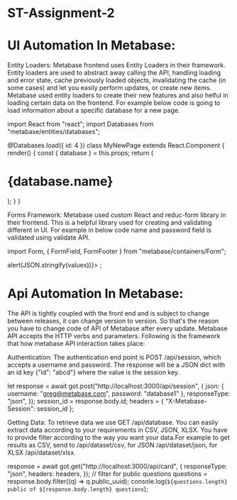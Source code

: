 # ST-Assignment-2

# UI Automation In Metabase:
Entity Loaders:
Metabase frontend uses Entity Loaders in their framework. Entity loaders are used to abstract away calling the API, handling loading and error state, cache previously loaded objects, invalidating the cache (in some cases) and let you easily perform updates, or create new items. Metabase used entity loaders to create their new features and also helful in loading certain data on the frontend. For example below code is going to load information about a specific database for a new page.

import React from "react";
import Databases from "metabase/entities/databases";

@Databases.load({ id: 4 })
class MyNewPage extends React.Component {
  render() {
    const { database } = this.props;
    return (
      <div>
        <h1>{database.name}</h1>
      </div>
    );
  }
}

Forms Framework:
Metabase used custom React and reduc-form library in their frontend. This is a helpful library used for creating and validating different in UI. For example in below code name and password field is validated using validate API.

import Form, { FormField, FormFooter } from "metabase/containers/Form";

<Form onSubmit={values => alert(JSON.stringify(values))}>
  <FormField
    name="email"
    placeholder="bob@metabase.com"
    validate={validate.required()}
  />
  <FormField
    name="password"
    type="password"
    validate={validate.required().passwordComplexity()}
  />
  <FormFooter />
</Form>;

# Api Automation In Metabase:
The API is tightly coupled with the front end and is subject to change between releases, it can change version to version. So that's the reason you have to change code of API of Metabase after every update. Metabase API accepts the HTTP verbs and parameters. Following is the framework that how metabase API interaction takes place:

Authentication:
The authentication end point is POST /api/session, which accepts a username and password. The response will be a JSON dict with an id key {"id": "abcd"} where the value is the session key.

let response = await got.post("http://localhost:3000/api/session", {
  json: { username: "greg@metabase.com", password: "database1" },
  responseType: "json",
});
session_id = response.body.id;
headers = { "X-Metabase-Session": session_id };

Getting Data:
To retrieve data we use GET /api/database. You can easily extract data according to your requirements in CSV, JSON, XLSX. You have to provide filter according to the way you want your data.For example to get results as CSV, send to /api/dataset/csv, for JSON /api/dataset/json, for XLSX /api/dataset/xlsx.

response = await got.get("http://localhost:3000/api/card", {
  responseType: "json",
  headers: headers,
});
// filter for public questions
questions = response.body.filter((q) => q.public_uuid);
console.log(`${questions.length} public of ${response.body.length} questions`);
